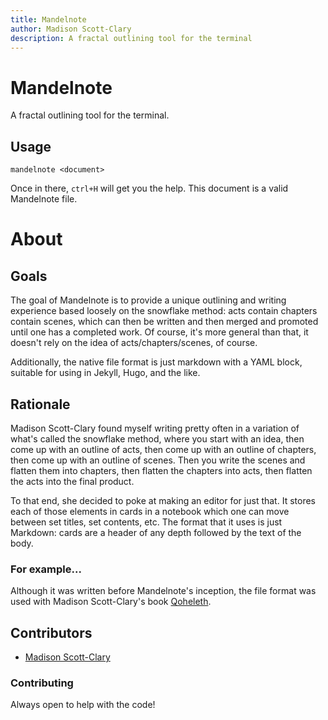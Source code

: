 ```yaml
---
title: Mandelnote
author: Madison Scott-Clary
description: A fractal outlining tool for the terminal
---
```


# Mandelnote

A fractal outlining tool for the terminal.

## Usage

    mandelnote <document>

Once in there, `ctrl+H` will get you the help. This document is a valid Mandelnote file.

# About

## Goals

The goal of Mandelnote is to provide a unique outlining and writing experience based loosely on the snowflake method: acts contain chapters contain scenes, which can then be written and then merged and promoted until one has a completed work. Of course, it's more general than that, it doesn't rely on the idea of acts/chapters/scenes, of course.

Additionally, the native file format is just markdown with a YAML block, suitable for using in Jekyll, Hugo, and the like.

## Rationale

Madison Scott-Clary found myself writing pretty often in a variation of what's called the snowflake method, where you start with an idea, then come up with an outline of acts, then come up with an outline of chapters, then come up with an outline of scenes. Then you write the scenes and flatten them into chapters, then flatten the chapters into acts, then flatten the acts into the final product.

To that end, she decided to poke at making an editor for just that. It stores each of those elements in cards in a notebook which one can move between set titles, set contents, etc. The format that it uses is just Markdown: cards are a header of any depth followed by the text of the body.

### For example...

Although it was written before Mandelnote's inception, the file format was used with Madison Scott-Clary's book [Qoheleth](https://qoheleth.makyo.ink).

## Contributors

* [Madison Scott-Clary](https://makyo.is)

### Contributing

Always open to help with the code!
